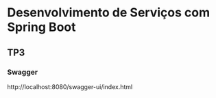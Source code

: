 # Desenvolvimento de Serviços com Spring Boot

## TP3

### Swagger
http://localhost:8080/swagger-ui/index.html
